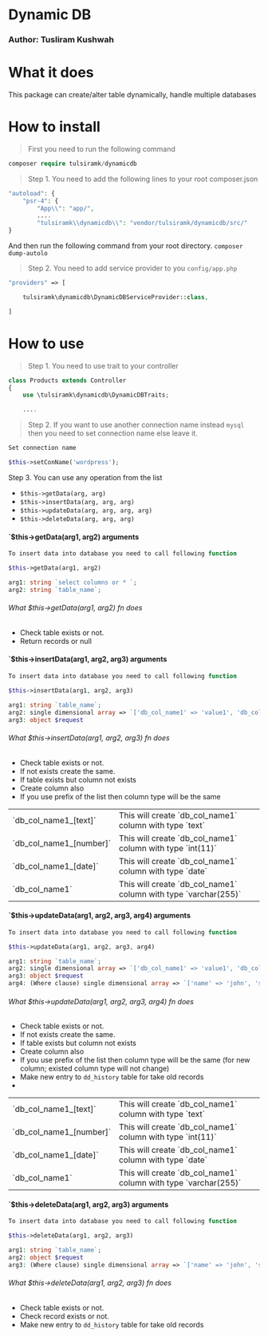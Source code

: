 # Dynamic DB
### Author: Tusliram Kushwah

# What it does
This package can create/alter table dynamically, handle multiple databases 



# How to install
>First you need to run the following command

```php 
composer require tulsiramk/dynamicdb
```

>Step 1. You need to add the following lines to your root composer.json 


```php
"autoload": {
    "psr-4": {
        "App\\": "app/",
        ....
        "tulsiramk\\dynamicdb\\": "vendor/tulsiramk/dynamicdb/src/"            
}
```

And then run the following command from your root directory.
```composer dump-autolo```



>Step 2. You need to add service provider to you `config/app.php`


```php
"providers" => [

    tulsiramk\dynamicdb\DynamicDBServiceProvider::class,

]

```



# How to use

>Step 1. You need to use trait to your controller

```php
class Products extends Controller
{
    use \tulsiramk\dynamicdb\DynamicDBTraits;

    ....
```
>Step 2. If you want to use another connection name instead `mysql` then you need to set connection name else leave it.

```php
Set connection name

$this->setConName('wordpress');

```
Step 3. You can use any operation from the list

- `$this->getData(arg, arg)`
- `$this->insertData(arg, arg, arg)`
- `$this->updateData(arg, arg, arg, arg)`
- `$this->deleteData(arg, arg, arg)`


#### `$this->getData(arg1, arg2) arguments

```php
To insert data into database you need to call following function

$this->getData(arg1, arg2)

arg1: string `select columns or * `;
arg2: string `table_name`; 

```

###### What $this->getData(arg1, arg2) fn does
- Check table exists or not.
- Return records or null



#### `$this->insertData(arg1, arg2, arg3) arguments

```php
To insert data into database you need to call following function

$this->insertData(arg1, arg2, arg3)

arg1: string `table_name`;
arg2: single dimensional array => `['db_col_name1' => 'value1', 'db_col_name2' => 'value2', ... ]` 
arg3: object $request

```

###### What $this->insertData(arg1, arg2, arg3) fn does
- Check table exists or not.
- If not exists create the same.
- If table exists but column not exists
- Create column also
- If you use prefix of the list then column type will be the same

<table>
    <tr>
        <td>`db_col_name1_[text]`</td>
        <td>This will create `db_col_name1` column with type `text`</td>
    </tr>
    <tr>
        <td>`db_col_name1_[number]`</td>
        <td>This will create `db_col_name1` column with type `int(11)`</td>
    </tr>
    <tr>
        <td>`db_col_name1_[date]`</td>
        <td>This will create `db_col_name1` column with type `date`</td>
    </tr>
    <tr>
        <td>`db_col_name1`</td>
        <td>This will create `db_col_name1` column with type `varchar(255)`</td>
    </tr>
</table>




#### `$this->updateData(arg1, arg2, arg3, arg4) arguments

```php
To insert data into database you need to call following function

$this->updateData(arg1, arg2, arg3, arg4)

arg1: string `table_name`;
arg2: single dimensional array => `['db_col_name1' => 'value1', 'db_col_name2' => 'value2', ... ]` 
arg3: object $request
arg4: (Where clause) single dimensional array => `['name' => 'john', 'status' => 1, ... ]` 

```



###### What $this->updateData(arg1, arg2, arg3, arg4) fn does
- Check table exists or not.
- If not exists create the same.
- If table exists but column not exists
- Create column also
- If you use prefix of the list then column type will be the same (for new column; existed column type will not change)
- Make new entry to `dd_history` table for take old records 
- 

<table>
    <tr>
        <td>`db_col_name1_[text]`</td>
        <td>This will create `db_col_name1` column with type `text`</td>
    </tr>
    <tr>
        <td>`db_col_name1_[number]`</td>
        <td>This will create `db_col_name1` column with type `int(11)`</td>
    </tr>
    <tr>
        <td>`db_col_name1_[date]`</td>
        <td>This will create `db_col_name1` column with type `date`</td>
    </tr>
    <tr>
        <td>`db_col_name1`</td>
        <td>This will create `db_col_name1` column with type `varchar(255)`</td>
    </tr>
</table>



#### `$this->deleteData(arg1, arg2, arg3) arguments

```php
To insert data into database you need to call following function

$this->deleteData(arg1, arg2, arg3)

arg1: string `table_name`; 
arg2: object $request
arg3: (Where clause) single dimensional array => `['name' => 'john', 'status' => 1, ... ]` 

```


###### What $this->deleteData(arg1, arg2, arg3) fn does
- Check table exists or not.
- Check record exists or not.
- Make new entry to `dd_history` table for take old records






